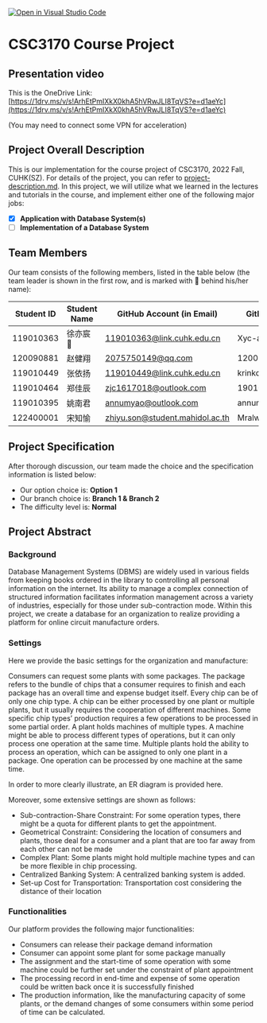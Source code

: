 [![Open in Visual Studio Code](https://classroom.github.com/assets/open-in-vscode-c66648af7eb3fe8bc4f294546bfd86ef473780cde1dea487d3c4ff354943c9ae.svg)](https://classroom.github.com/online_ide?assignment_repo_id=9457768&assignment_repo_type=AssignmentRepo)
# CSC3170 Course Project

## Presentation video
This is the OneDrive Link: [https://1drv.ms/v/s!ArhEtPmIXkX0khA5hVRwJLI8TqVS?e=d1aeYc](https://1drv.ms/v/s!ArhEtPmIXkX0khA5hVRwJLI8TqVS?e=d1aeYc)

(You may need to connect some VPN for acceleration)   

## Project Overall Description

This is our implementation for the course project of CSC3170, 2022 Fall, CUHK(SZ). For details of the project, you can refer to [project-description.md](project-description.md). In this project, we will utilize what we learned in the lectures and tutorials in the course, and implement either one of the following major jobs:

<!-- Please fill in "x" to replace the blank space between "[]" to tick the todo item; it's ticked on the first one by default. -->

- [x] **Application with Database System(s)**
- [ ] **Implementation of a Database System**

## Team Members

Our team consists of the following members, listed in the table below (the team leader is shown in the first row, and is marked with 🚩 behind his/her name):

<!-- change the info below to be the real case -->

| Student ID | Student Name | GitHub Account (in Email) | GitHub id |
| ---------- | ------------ | ------------------------- | --------- |
| 119010363  | 徐亦宸 🚩      | 119010363@link.cuhk.edu.cn        | Xyc-arch |
| 120090881  | 赵健翔         | 2075750149@qq.com          | 120090881 |
| 119010449  | 张依扬         | 119010449@link.cuhk.edu.cn        | krinko7 |
| 119010464  | 郑佳辰         | zjc1617018@outlook.com            | 19010464 |
| 119010395  | 姚南君         | annumyao@outlook.com            | annumYao |
| 122400001  | 宋知愉         | zhiyu.son@student.mahidol.ac.th            | Mralwayswins |

## Project Specification

<!-- You should remove the terms/sentence that is not necessary considering your option/branch/difficulty choice -->

After thorough discussion, our team made the choice and the specification information is listed below:

- Our option choice is: **Option 1**
- Our branch choice is: **Branch 1 & Branch 2**
- The difficulty level is: **Normal**

## Project Abstract

### **Background**

Database Management Systems (DBMS) are widely used in various fields from keeping books ordered in the library to controlling all personal information on the internet. 
Its ability to manage a complex connection of structured information facilitates information management across a variety of industries, especially for those under sub-contraction mode.
Within this project, we create a database for an organization to realize providing a platform for online circuit manufacture orders.

### **Settings**

Here we provide the basic settings for the organization and manufacture:

Consumers can request some plants with some packages. The package refers to the bundle of chips that a consumer requires to finish and each package has an overall time and expense budget itself. Every chip can be of only one chip type. A chip can be either processed by one plant or multiple plants, but it usually requires the cooperation of different machines. Some specific chip types’ production requires a few operations to be processed in some partial order. A plant holds machines of multiple types. A machine might be able to process different types of operations, but it can only process one operation at the same time. Multiple plants hold the ability to process an operation, which can be assigned to only one plant in a package. One operation can be processed by one machine at the same time.

In order to more clearly illustrate, an ER diagram is provided here.

Moreover, some extensive settings are shown as follows:


+  Sub-contraction-Share Constraint: For some operation types, there might be a quota for different plants to get the appointment.
+  Geometrical Constraint: Considering the location of consumers and plants, those deal for a consumer and a plant that are too far away from each other can not be made
+  Complex Plant: Some plants might hold multiple machine types and can be more flexible in chip processing.
+  Centralized Banking System: A centralized banking system is added. 
+  Set-up Cost for Transportation: Transportation cost considering the distance of their location



### **Functionalities**

Our platform provides the following major functionalities:
+  Consumers can release their package demand information
+  Consumer can appoint some plant for some package manually
+  The assignment and the start-time of some operation with some machine could be further set under the constraint of plant appointment
+  The processing record in end-time and expense of some operation could be written back once it is successfully finished
+  The production information, like the manufacturing capacity of some plants, or the demand changes of some consumers within some period of time can be calculated.
